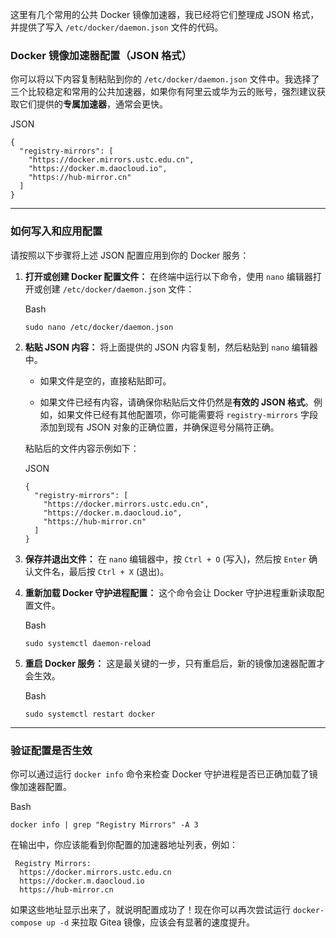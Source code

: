 这里有几个常用的公共 Docker 镜像加速器，我已经将它们整理成 JSON 格式，并提供了写入 `/etc/docker/daemon.json` 文件的代码。

### Docker 镜像加速器配置（JSON 格式）

你可以将以下内容复制粘贴到你的 `/etc/docker/daemon.json` 文件中。我选择了三个比较稳定和常用的公共加速器，如果你有阿里云或华为云的账号，强烈建议获取它们提供的**专属加速器**，通常会更快。

JSON

```
{
  "registry-mirrors": [
    "https://docker.mirrors.ustc.edu.cn",
    "https://docker.m.daocloud.io",
    "https://hub-mirror.cn"
  ]
}
```

---

### 如何写入和应用配置

请按照以下步骤将上述 JSON 配置应用到你的 Docker 服务：

1. **打开或创建 Docker 配置文件：** 在终端中运行以下命令，使用 `nano` 编辑器打开或创建 `/etc/docker/daemon.json` 文件：
    
    Bash
    
    ```
    sudo nano /etc/docker/daemon.json
    ```
    
2. **粘贴 JSON 内容：** 将上面提供的 JSON 内容复制，然后粘贴到 `nano` 编辑器中。
    
    - 如果文件是空的，直接粘贴即可。
        
    - 如果文件已经有内容，请确保你粘贴后文件仍然是**有效的 JSON 格式**。例如，如果文件已经有其他配置项，你可能需要将 `registry-mirrors` 字段添加到现有 JSON 对象的正确位置，并确保逗号分隔符正确。
        
    
    粘贴后的文件内容示例如下：
    
    JSON
    
    ```
    {
      "registry-mirrors": [
        "https://docker.mirrors.ustc.edu.cn",
        "https://docker.m.daocloud.io",
        "https://hub-mirror.cn"
      ]
    }
    ```
    
3. **保存并退出文件：** 在 `nano` 编辑器中，按 `Ctrl + O` (写入)，然后按 `Enter` 确认文件名，最后按 `Ctrl + X` (退出)。
    
4. **重新加载 Docker 守护进程配置：** 这个命令会让 Docker 守护进程重新读取配置文件。
    
    Bash
    
    ```
    sudo systemctl daemon-reload
    ```
    
5. **重启 Docker 服务：** 这是最关键的一步，只有重启后，新的镜像加速器配置才会生效。
    
    Bash
    
    ```
    sudo systemctl restart docker
    ```
    

---

### 验证配置是否生效

你可以通过运行 `docker info` 命令来检查 Docker 守护进程是否已正确加载了镜像加速器配置。

Bash

```
docker info | grep "Registry Mirrors" -A 3
```

在输出中，你应该能看到你配置的加速器地址列表，例如：

```
 Registry Mirrors:
  https://docker.mirrors.ustc.edu.cn
  https://docker.m.daocloud.io
  https://hub-mirror.cn
```

如果这些地址显示出来了，就说明配置成功了！现在你可以再次尝试运行 `docker-compose up -d` 来拉取 Gitea 镜像，应该会有显著的速度提升。